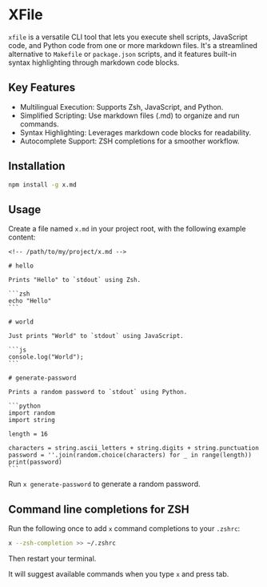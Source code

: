 # XFile

`xfile` is a versatile CLI tool that lets you execute shell scripts,
JavaScript code, and Python code from one or more markdown files.
It's a streamlined alternative to `Makefile` or `package.json` scripts,
and it features built-in syntax highlighting through markdown code blocks.

## Key Features

- Multilingual Execution: Supports Zsh, JavaScript, and Python.
- Simplified Scripting: Use markdown files (.md) to organize and run commands.
- Syntax Highlighting: Leverages markdown code blocks for readability.
- Autocomplete Support: ZSH completions for a smoother workflow.

## Installation

```zsh
npm install -g x.md
```

## Usage

Create a file named `x.md` in your project root, with the following example content:

    <!-- /path/to/my/project/x.md -->

    # hello

    Prints "Hello" to `stdout` using Zsh.

    ```zsh
    echo "Hello"
    ```

    # world

    Just prints "World" to `stdout` using JavaScript.

    ```js
    console.log("World");
    ```

    # generate-password

    Prints a random password to `stdout` using Python.

    ```python
    import random
    import string

    length = 16

    characters = string.ascii_letters + string.digits + string.punctuation
    password = ''.join(random.choice(characters) for _ in range(length))
    print(password)
    ```

Run `x generate-password` to generate a random password.

## Command line completions for ZSH

Run the following once to add `x` command completions to your `.zshrc`:

```zsh
x --zsh-completion >> ~/.zshrc
```

Then restart your terminal.

It will suggest available commands when you type `x` and press tab.
